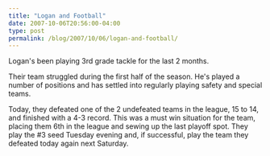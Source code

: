 ```yaml
---
title: "Logan and Football"
date: 2007-10-06T20:56:00-04:00
type: post
permalink: /blog/2007/10/06/logan-and-football/
---
```

Logan's been playing 3rd grade tackle for the last 2 months. 

Their team struggled during the first half of the season. He's played a number of positions and has settled into regularly playing safety and special teams. 

Today, they defeated one of the 2 undefeated teams in the league, 15 to 14, and finished with a 4-3 record. This was a must win situation for the team, placing them 6th in the league and sewing up the last playoff spot. They play the #3 seed Tuesday evening and, if successful, play the team they defeated today again next Saturday.
